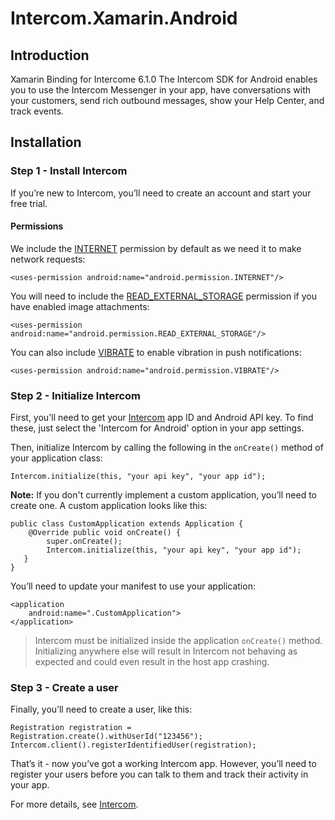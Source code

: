 # Intercom.Xamarin.Android

## Introduction 
Xamarin Binding for Intercome 6.1.0
The Intercom SDK for Android enables you to use the Intercom Messenger in your app, have conversations with your customers, send rich outbound messages, show your Help Center, and track events.

## Installation

### Step 1 - Install Intercom
If you’re new to Intercom, you’ll need to create an account and start your free trial.

#### Permissions
We include the [INTERNET](https://developer.android.com/reference/android/Manifest.permission.html#INTERNET) permission by default as we need it to make network requests:

```
<uses-permission android:name="android.permission.INTERNET"/>
```

You will need to include the [READ_EXTERNAL_STORAGE](http://developer.android.com/reference/android/Manifest.permission.html#READ_EXTERNAL_STORAGE) permission if you have enabled image attachments:

```
<uses-permission android:name="android.permission.READ_EXTERNAL_STORAGE"/>
```

You can also include [VIBRATE](https://developer.android.com/reference/android/Manifest.permission.html#VIBRATE) to enable vibration in push notifications:

```
<uses-permission android:name="android.permission.VIBRATE"/>
```

### Step 2 - Initialize Intercom
First, you'll need to get your [Intercom](https://www.intercom.com/) app ID and Android API key. To find these, just select the 'Intercom for Android' option in your app settings.

Then, initialize Intercom by calling the following in the `onCreate()` method of your application class:

```
Intercom.initialize(this, "your api key", "your app id");
```

**Note:** If you don't currently implement a custom application, you’ll need to create one. A custom application looks like this:

```
public class CustomApplication extends Application {
    @Override public void onCreate() {
        super.onCreate();
        Intercom.initialize(this, "your api key", "your app id");
   }
}
```

You’ll need to update your manifest to use your application:


```
<application
    android:name=".CustomApplication">
</application>
```

>Intercom must be initialized inside the application `onCreate()` method. Initializing anywhere else will result in Intercom not behaving as expected and could even result in the host app crashing.

### Step 3 - Create a user
Finally, you’ll need to create a user, like this:

```
Registration registration = Registration.create().withUserId("123456");
Intercom.client().registerIdentifiedUser(registration);
```

That’s it - now you’ve got a working Intercom app. However, you’ll need to register your users before you can talk to them and track their activity in your app.

For more details, see [Intercom](https://developers.intercom.com/installing-intercom/docs/android-installation).